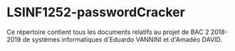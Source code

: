# LSINF1252-passwordCracker
Ce répertoire contient tous les documents relatifs au projet de BAC 2 2018-2019 de systèmes informatiques d'Eduardo VANNINI et d'Amadéo DAVID.
